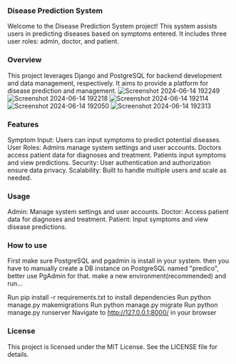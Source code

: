 ### Disease Prediction System
Welcome to the Disease Prediction System project! This system assists users in predicting diseases based on symptoms entered. It includes three user roles: admin, doctor, and patient.

### Overview
This project leverages Django and PostgreSQL for backend development and data management, respectively. It aims to provide a platform for disease prediction and management.
![Screenshot 2024-06-14 192249](https://github.com/varadkadtan/Predico-disease-predictor/assets/103556886/44f78378-ca01-4293-afc7-c6c01d2a1773)
![Screenshot 2024-06-14 192218](https://github.com/varadkadtan/Predico-disease-predictor/assets/103556886/c551f3f7-2a67-46c8-8b85-bd08d8e51c65)
![Screenshot 2024-06-14 192114](https://github.com/varadkadtan/Predico-disease-predictor/assets/103556886/17d51a07-6c57-4d7c-868a-2980a4522e32)
![Screenshot 2024-06-14 192050](https://github.com/varadkadtan/Predico-disease-predictor/assets/103556886/c84dd724-4c55-493f-affc-ba911433dd24)
![Screenshot 2024-06-14 192313](https://github.com/varadkadtan/Predico-disease-predictor/assets/103556886/7b6a1799-d0dc-4dfc-a9ed-20629af32e48)


### Features
Symptom Input: Users can input symptoms to predict potential diseases.
User Roles: Admins manage system settings and user accounts. Doctors access patient data for diagnoses and treatment. Patients input symptoms and view predictions.
Security: User authentication and authorization ensure data privacy.
Scalability: Built to handle multiple users and scale as needed.

### Usage
Admin: Manage system settings and user accounts.
Doctor: Access patient data for diagnoses and treatment.
Patient: Input symptoms and view disease predictions.

### How to use
First make sure PostgreSQL and pgadmin is install in your system. then you have to manually create a DB instance on PostgreSQL named "predico", better use PgAdmin for that. make a new environment(recommended) and run...

Run pip install -r requirements.txt to install dependencies
Run python manage.py makemigrations
Run python manage.py migrate
Run python manage.py runserver
Navigate to http://127.0.0.1:8000/ in your browser

### License
This project is licensed under the MIT License. See the LICENSE file for details.
